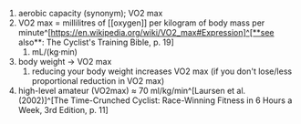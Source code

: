 1. aerobic capacity (synonym); VO2 max
2. VO2 max = millilitres of [[oxygen]] per kilogram of body mass per minute^[https://en.wikipedia.org/wiki/VO2_max#Expression]^[**see also**: The Cyclist's Training Bible, p. 19]
	1. mL/(kg·min)
3. body weight → VO2 max
	1. reducing your body weight increases VO2 max (if you don't lose/less proportional reduction in VO2 max)
4. high-level amateur (VO2max) ≈ 70 ml/kg/min^[Laursen et al. (2002)]^[The Time-Crunched Cyclist: Race-Winning Fitness in 6 Hours a Week, 3rd Edition, p. 11]